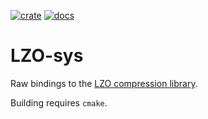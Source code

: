 [![crate](https://img.shields.io/crates/v/lzo-sys.svg)](https://crates.io/crates/lzo-sys)
[![docs](https://docs.rs/lzo-sys/badge.svg)](https://docs.rs/lzo-sys)

 # LZO-sys

Raw bindings to the [LZO compression library](http://www.oberhumer.com/opensource/lzo/).

Building requires `cmake`.

